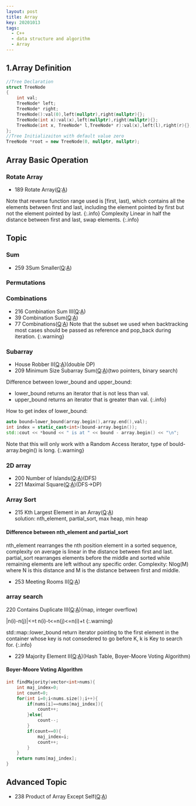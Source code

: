 ```yaml
---
layout: post
title: Array
key: 20201013
tags:
  - C++
  - data structure and algorithm
  - Array
---
```


## 1.Array Definition
```c++
//Tree Declaration
struct TreeNode
{
    int val;
    TreeNode* left;
    TreeNode* right;
    TreeNode():val(0),left(nullptr),right(nullptr){};
    TreeNode(int x):val(x),left(nullptr),right(nullptr){};
    TreeNode(int x, TreeNode* l,TreeNode* r):val(x),left(l),right(r){};
};
//Tree Initializaiton with default value zero
TreeNode *root = new TreeNode(0, nullptr, nullptr);
```
<!--more-->

## Array Basic Operation
### Rotate Array
* 189 Rotate Array([Q](https://leetcode.com/problems/rotate-array/):[A](https://github.com/Hadleyhzy/data_structure_and_algorithm/blob/master/array/leetcode_array/189_rotate_array.cpp))

Note that reverse function range used is [first, last), which contains all the elements between first and last, including the element pointed by first but not the element pointed by last. 
{:.info}
Complexity Linear in half the distance between first and last, swap elements.
{:.info}

## Topic
### Sum
* 259 3Sum Smaller([Q](https://leetcode.com/problems/3sum-smaller/):[A]())


### Permutations

### Combinations
* 216 Combination Sum III([Q](https://leetcode.com/problems/combination-sum-iii/):[A]())
* 39 Combination Sum([Q](https://leetcode.com/problems/combination-sum/):[A]())
* 77 Combinations([Q](https://leetcode.com/problems/combinations/):[A]())
Note that the subset we used when backtracking most cases should be passed as reference and pop_back during iteration.
{:.warning}

### Subarray
* House Robber II([Q](https://leetcode.com/problems/house-robber-ii/):[A]())(double DP)
* 209 Minimum Size Subarray Sum([Q]():[A]())(two pointers, binary search)

Difference between lower_bound and upper_bound:
* lower_bound returns an iterator that is not less than val.
* upper_bound returns an iterator that is greater than val.
{:.info}

How to get index of lower_bound:
```c++
auto bound=lower_bound(array.begin(),array.end(),val);
int index = static_cast<int>(bound-array.begin());
std::cout << *bound << " is at " << bound - array.begin() << "\n";
```
Note that this will only work with a Random Access Iterator, type of bould-array.begin() is long.
{:.warning}

### 2D array
* 200 Number of Islands([Q](https://leetcode.com/problems/number-of-islands/):[A]())(DFS)
* 221 Maximal Square([Q](https://leetcode.com/problems/maximal-square/):[A]())(DFS->DP)



### Array Sort
* 215 Kth Largest Element in an Array([Q](https://leetcode.com/problems/kth-largest-element-in-an-array/):[A]())  
solution: nth_element, partial_sort, max heap, min heap
#### Difference between nth_element and partial_sort
nth_element rearranges the nth position element in a sorted sequence, complexity on average is linear in the distance between first and last.
partial_sort rearranges elements before the middle and sorted while remaining elements are left without any specific order. Complexity: Nlog(M) where N is this distance and M is the distance between first and middle.

* 253 Meeting Rooms II([Q](https://leetcode.com/problems/meeting-rooms-ii/):[A]())

### array search
220 Contains Duplicate III([Q](https://leetcode.com/problems/contains-duplicate-iii/):[A]())(map, integer overflow)

|n(i)-n(j)|<=t
n(i)-t<=n(j)<=n(i)+t
{:.warning}

std::map::lower_bound return iterator pointing to the first element in the container whose key is not consedered to go before K, k is Key to search for.
{:.info}

* 229 Majority Element II([Q](https://leetcode.com/problems/majority-element-ii/):[A]())(Hash Table, Boyer-Moore Voting Algorithm)

#### Boyer-Moore Voting Algorithm
```c++
int findMajority(vector<int>nums){
    int maj_index=0;
    int count=0;
    for(int i=0;i<nums.size();i++){
        if(nums[i]==nums[maj_index]){
            count++;
        }else{
            count--;
        }
        if(count==0){
            maj_index=i;
            count++;
        }
    }
    return nums[maj_index];
}
```

## Advanced Topic
* 238 Product of Array Except Self([Q](https://leetcode.com/problems/product-of-array-except-self/):[A]())

